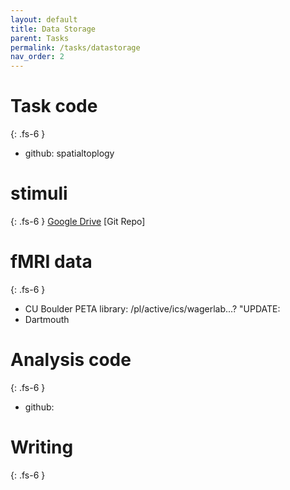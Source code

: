 ```yaml
---
layout: default
title: Data Storage
parent: Tasks
permalink: /tasks/datastorage
nav_order: 2
---
```


# Task code
{: .fs-6 }
* github: spatialtoplogy

# stimuli
{: .fs-6 }
[Google Drive](https://drive.google.com/drive/u/0/folders/1hC8EEWQ5k54oWWkbssdCWg6--vCz4009)
[Git Repo]

# fMRI data
{: .fs-6 }
* CU Boulder PETA library: /pl/active/ics/wagerlab...? "UPDATE:
* Dartmouth

# Analysis code
{: .fs-6 }
* github:


# Writing
{: .fs-6 }
